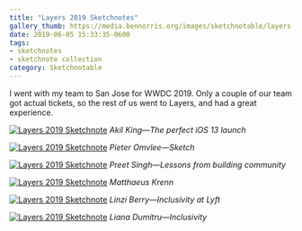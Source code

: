 ```yaml
---
title: "Layers 2019 Sketchnotes"
gallery_thumb: https://media.bennorris.org/images/sketchnotable/layers-2019/layers-2019-king.jpg
date: 2019-06-05 15:33:35-0600
tags:
- sketchnotes
- sketchnote collection
category: Sketchnotable
---
```


I went with my team to San Jose for WWDC 2019. Only a couple of our team got actual tickets, so the rest of us went to Layers, and had a great experience.

[![Layers 2019 Sketchnote](https://media.bennorris.org/images/sketchnotable/layers-2019/layers-2019-king.jpg)](https://media.bennorris.org/images/sketchnotable/layers-2019/layers-2019-king.jpg)
_Akil King—The perfect iOS 13 launch_

[![Layers 2019 Sketchnote](https://media.bennorris.org/images/sketchnotable/layers-2019/layers-2019-omvlee.jpg)](https://media.bennorris.org/images/sketchnotable/layers-2019/layers-2019-omvlee.jpg)
_Pieter Omvlee—Sketch_

[![Layers 2019 Sketchnote](https://media.bennorris.org/images/sketchnotable/layers-2019/layers-2019-singh.jpg)](https://media.bennorris.org/images/sketchnotable/layers-2019/layers-2019-singh.jpg)
_Preet Singh—Lessons from building community_

[![Layers 2019 Sketchnote](https://media.bennorris.org/images/sketchnotable/layers-2019/layers-2019-krenn.jpg)](https://media.bennorris.org/images/sketchnotable/layers-2019/layers-2019-krenn.jpg)
_Matthaeus Krenn_

[![Layers 2019 Sketchnote](https://media.bennorris.org/images/sketchnotable/layers-2019/layers-2019-berry.jpg)](https://media.bennorris.org/images/sketchnotable/layers-2019/layers-2019-berry.jpg)
_Linzi Berry—Inclusivity at Lyft_

[![Layers 2019 Sketchnote](https://media.bennorris.org/images/sketchnotable/layers-2019/layers-2019-dumitru.jpg)](https://media.bennorris.org/images/sketchnotable/layers-2019/layers-2019-dumitru.jpg)
_Liana Dumitru—Inclusivity_